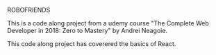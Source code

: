 ROBOFRIENDS

This is a code along project from a udemy course "The Complete Web Developer in 2018: Zero to Mastery" by Andrei Neagoie.

This code along project has coverered the basics of React.